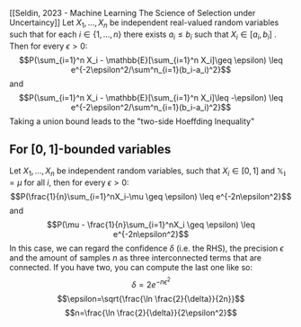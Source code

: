 [[Seldin, 2023 - Machine Learning The Science of Selection under Uncertaincy]]
Let $X_1, \dots, X_n$ be independent real-valued random variables such that for each $i\in \{1, \dots, n\}$ there exists $a_i \leq b_i$ such that $X_i\in [a_i, b_i]$ . Then for every $\epsilon > 0$:
$$P(\sum_{i=1}^n X_i - \mathbb{E}[\sum_{i=1}^n X_i]\geq \epsilon) \leq e^{-2\epsilon^2/\sum^n_{i=1}(b_i-a_i)^2}$$
and
$$P(\sum_{i=1}^n X_i - \mathbb{E}[\sum_{i=1}^n X_i]\leq -\epsilon) \leq e^{-2\epsilon^2/\sum^n_{i=1}(b_i-a_i)^2}$$
Taking a union bound leads to the "two-side Hoeffding Inequality"

## For $[0,1]$-bounded variables
Let $X_1, \dots, X_n$ be independent random variables, such that $X_i\in [0, 1]$ and $\mathbb{X_i} = \mu$ for all $i$, then for every $\epsilon > 0$:
$$P(\frac{1}{n}\sum_{i=1}^nX_i-\mu \geq \epsilon) \leq e^{-2n\epsilon^2}$$
and
$$P(\mu - \frac{1}{n}\sum_{i=1}^nX_i \geq \epsilon) \leq e^{-2n\epsilon^2}$$
In this case, we can regard the confidence $\delta$ (i.e. the RHS), the precision $\epsilon$ and the amount of samples $n$ as three interconnected terms that are connected. If you have two, you can compute the last one like so:
$$\delta=2e^{-n\epsilon^2}$$
$$\epsilon=\sqrt{\frac{\ln \frac{2}{\delta}}{2n}}$$
$$n=\frac{\ln \frac{2}{\delta}}{2\epsilon^2}$$
